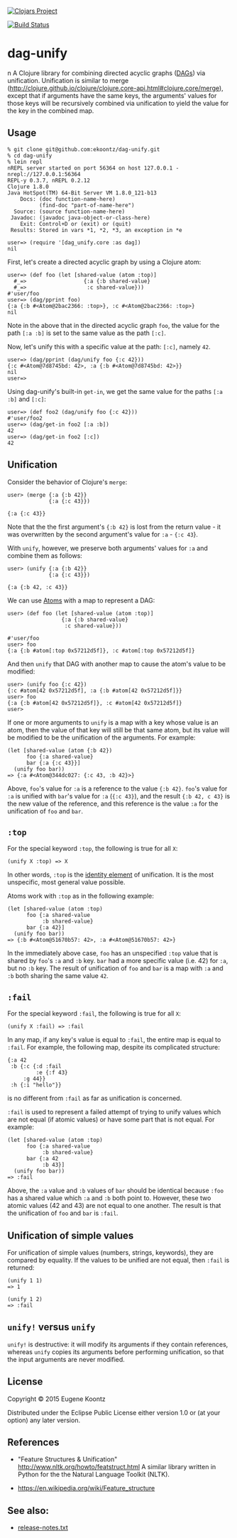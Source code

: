 [![Clojars Project](http://clojars.org/dag_unify/latest-version.svg)](http://clojars.org/dag_unify)

[![Build Status](https://secure.travis-ci.org/ekoontz/dag-unify.png?branch=master)](http://travis-ci.org/ekoontz/dag-unify)

# dag-unify
n
A Clojure library for combining directed acyclic graphs
([DAGs](https://en.wikipedia.org/wiki/Directed_acyclic_graph)) via
unification. Unification is similar to merge
(http://clojure.github.io/clojure/clojure.core-api.html#clojure.core/merge),
except that if arguments have the same keys, the arguments' values for
those keys will be recursively combined via unification to yield the
value for the key in the combined map.

## Usage

```
% git clone git@github.com:ekoontz/dag-unify.git
% cd dag-unify
% lein repl
nREPL server started on port 56364 on host 127.0.0.1 - nrepl://127.0.0.1:56364
REPL-y 0.3.7, nREPL 0.2.12
Clojure 1.8.0
Java HotSpot(TM) 64-Bit Server VM 1.8.0_121-b13
    Docs: (doc function-name-here)
          (find-doc "part-of-name-here")
  Source: (source function-name-here)
 Javadoc: (javadoc java-object-or-class-here)
    Exit: Control+D or (exit) or (quit)
 Results: Stored in vars *1, *2, *3, an exception in *e

user=> (require '[dag_unify.core :as dag])
nil
```

First, let's create a directed acyclic graph by using a Clojure atom:

```
user=> (def foo (let [shared-value (atom :top)]
  #_=>                  {:a {:b shared-value}
  #_=>                   :c shared-value}))
#'user/foo
user=> (dag/pprint foo)
{:a {:b #<Atom@2bac2366: :top>}, :c #<Atom@2bac2366: :top>}
nil
```

Note in the above that in the directed acyclic graph `foo`, the value for the
path `[:a :b]` is set to the same value as the path `[:c]`.

Now, let's unify this with a specific value at the path: `[:c]`, namely `42`.

```
user=> (dag/pprint (dag/unify foo {:c 42}))
{:c #<Atom@7d8745bd: 42>, :a {:b #<Atom@7d8745bd: 42>}}
nil
user=>
```   

Using dag-unify's built-in `get-in`, we get the same value for the
paths `[:a :b]` and `[:c]`:

```
user=> (def foo2 (dag/unify foo {:c 42}))
#'user/foo2
user=> (dag/get-in foo2 [:a :b])
42
user=> (dag/get-in foo2 [:c])
42
```

## Unification

Consider the behavior of Clojure's `merge`:

```
user> (merge {:a {:b 42}}
             {:a {:c 43}})

{:a {:c 43}}

```

Note that the the first argument's `{:b 42}` is lost from the return
value - it was overwritten by the second argument's value for `:a` -
`{:c 43`}.

With `unify`, however, we preserve both arguments' values for `:a` and
combine them as follows:

```
user> (unify {:a {:b 42}}
             {:a {:c 43}})

{:a {:b 42, :c 43}}
```

We can use [Atoms](http://clojure.org/atoms) with a map to represent a DAG:

```
user> (def foo (let [shared-value (atom :top)]
                 {:a {:b shared-value}
                  :c shared-value}))
                  
#'user/foo
user> foo
{:a {:b #atom[:top 0x57212d5f]}, :c #atom[:top 0x57212d5f]}
```

And then `unify` that DAG with another map to cause the atom's value
to be modified:

```
user> (unify foo {:c 42})
{:c #atom[42 0x57212d5f], :a {:b #atom[42 0x57212d5f]}}
user> foo
{:a {:b #atom[42 0x57212d5f]}, :c #atom[42 0x57212d5f]}
user> 
```

If one or more arguments to `unify` is a map with a key whose value is
an atom, then the value of that key will still be that same atom, but its
value will be modified to be the unification of the arguments. For example:

```
(let [shared-value (atom {:b 42})
      foo {:a shared-value}
      bar {:a {:c 43}}]
  (unify foo bar))
=> {:a #<Atom@344dc027: {:c 43, :b 42}>}
```

Above, `foo`'s value for `:a` is a reference to the value `{:b
42}`. `foo`'s value for `:a` is unified with `bar`'s value for `:a`
(`{:c 43}`), and the result `{:b 42, c 43}` is the new value of the
reference, and this reference is the value `:a` for the unification of
`foo` and `bar`.

## `:top`

For the special keyword `:top`, the following is true for all `X`:

```
(unify X :top) => X
```

In other words, `:top` is the [identity
element](https://en.wikipedia.org/wiki/Identity_element) of
unification. It is the most unspecific, most general value possible.

Atoms work with `:top` as in the following example:

```
(let [shared-value (atom :top)
      foo {:a shared-value
           :b shared-value}
      bar {:a 42}]
  (unify foo bar))
=> {:b #<Atom@51670b57: 42>, :a #<Atom@51670b57: 42>}
```

In the immediately above case, `foo` has an unspecified `:top` value
that is shared by `foo`'s `:a` and `:b` key. `bar` had a more specific
value (i.e. 42) for `:a`, but no `:b` key. The result of unification
of `foo` and `bar` is a map with `:a` and `:b` both sharing the same
value `42`.

## `:fail`

For the special keyword `:fail`, the following is true for all `X`:

```
(unify X :fail) => :fail
```

In any map, if any key's value is equal to `:fail`, the entire map is
equal to `:fail`. For example, the following map, despite its
complicated structure:

```
{:a 42
 :b {:c {:d :fail
         :e {:f 43}
	 :g 44}}
 :h {:i "hello"}}
```

is no different from `:fail` as far as unification is concerned.


`:fail` is used to represent a failed attempt of trying to unify
values which are not equal (if atomic values) or have some part that
is not equal. For example:

```
(let [shared-value (atom :top)
      foo {:a shared-value
           :b shared-value}
      bar {:a 42
           :b 43}]
  (unify foo bar))
=> :fail
```

Above, the `:a` value and `:b` values of `bar` should be identical
because `:foo` has a shared value which `:a` and `:b` both point to.
However, these two atomic values (42 and 43) are not equal
to one another. The result is that the unification of `foo` and `bar`
is `:fail`.

## Unification of simple values

For unification of simple values (numbers, strings, keywords), they
are compared by equality. If the values to be unified are not equal,
then `:fail` is returned:

```
(unify 1 1)
=> 1
```

```
(unify 1 2)
=> :fail
```

## `unify!` versus `unify`

`unify!` is destructive: it will modify its arguments if they contain
references, whereas `unify` copies its arguments before performing
unification, so that the input arguments are never modified.

## License

Copyright © 2015 Eugene Koontz

Distributed under the Eclipse Public License either version 1.0 or (at
your option) any later version.

## References

- "Feature Structures & Unification" http://www.nltk.org/howto/featstruct.html
A similar library written in Python for the the Natural Language Toolkit (NLTK).

- https://en.wikipedia.org/wiki/Feature_structure

## See also:

- [release-notes.txt](release-notes.txt)
